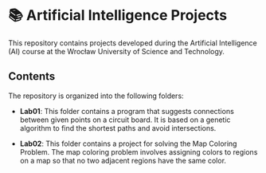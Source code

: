 # 📚 Artificial Intelligence Projects

This repository contains projects developed during the Artificial Intelligence (AI) course at the Wrocław University of Science and Technology.

## Contents

The repository is organized into the following folders:

- **Lab01**: This folder contains a program that suggests connections between given points on a circuit board. It is based on a genetic algorithm to find the shortest paths and avoid intersections.

- **Lab02**: This folder contains a project for solving the Map Coloring Problem. The map coloring problem involves assigning colors to regions on a map so that no two adjacent regions have the same color.
